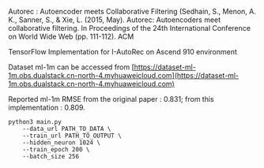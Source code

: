 Autorec : Autoencoder meets Collaborative Filtering
(Sedhain, S., Menon, A. K., Sanner, S., & Xie, L. (2015, May). Autorec: Autoencoders meet collaborative filtering. In Proceedings of the 24th International Conference on World Wide Web (pp. 111-112). ACM

TensorFlow Implementation for I-AutoRec on Ascend 910 environment

Dataset ml-1m can be accessed from [https://dataset-ml-1m.obs.dualstack.cn-north-4.myhuaweicloud.com](https://dataset-ml-1m.obs.dualstack.cn-north-4.myhuaweicloud.com)

Reported ml-1m RMSE from the original paper : 0.831; from this implementation : 0.809.

```
python3 main.py
	--data_url PATH_TO_DATA \
	--train_url PATH_TO_OUTPUT \
	--hidden_neuron 1024 \
	--train_epoch 200 \
	--batch_size 256
```
